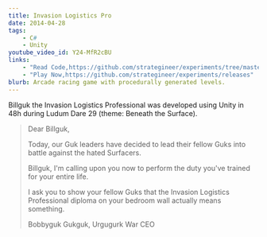 ```yaml
---
title: Invasion Logistics Pro
date: 2014-04-28
tags:
    - C#
    - Unity
youtube_video_id: Y24-MfR2cBU
links:
    - "Read Code,https://github.com/strategineer/experiments/tree/master/2014/04/ludum-dare-29"
    - "Play Now,https://github.com/strategineer/experiments/releases"
blurb: Arcade racing game with procedurally generated levels.
---
```

Billguk the Invasion Logistics Professional was developed using Unity in 48h during Ludum Dare 29 (theme: Beneath the Surface).

<blockquote class="blockquote">
Dear Billguk,<BR>


Today, our Guk leaders have decided to lead their fellow Guks into battle against the hated Surfacers. <BR>


Billguk, I'm calling upon you now to perform the duty you've trained for your entire life. <BR>


I ask you to show your fellow Guks that the Invasion Logistics Professional diploma on your bedroom wall actually means something. <BR>


Bobbyguk Gukguk, Urgugurk War CEO
</blockquote>
